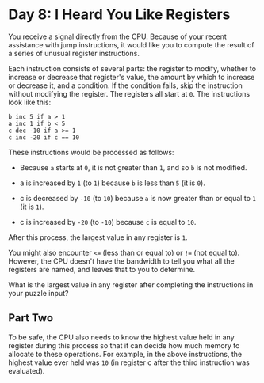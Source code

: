 # Day 8: I Heard You Like Registers

You receive a signal directly from the CPU. Because of your recent assistance
with jump instructions, it would like you to compute the result of a series of
unusual register instructions.

Each instruction consists of several parts: the register to modify, whether to
increase or decrease that register's value, the amount by which to increase or
decrease it, and a condition. If the condition fails, skip the instruction
without modifying the register. The registers all start at `0`. The instructions
look like this:

    b inc 5 if a > 1
    a inc 1 if b < 5
    c dec -10 if a >= 1
    c inc -20 if c == 10

These instructions would be processed as follows:

- Because `a` starts at `0`, it is not greater than `1`, and so `b` is not
  modified.

- a is increased by `1` (to `1`) because `b` is less than `5` (it is `0`).

- c is decreased by `-10` (to `10`) because `a` is now greater than or equal to
  `1` (it is `1`).

- c is increased by `-20` (to `-10`) because `c` is equal to `10`.

After this process, the largest value in any register is `1`.

You might also encounter `<=` (less than or equal to) or `!=` (not equal to).
However, the CPU doesn't have the bandwidth to tell you what all the registers
are named, and leaves that to you to determine.

What is the largest value in any register after completing the instructions in
your puzzle input?

## Part Two

To be safe, the CPU also needs to know the highest value held in any register
during this process so that it can decide how much memory to allocate to these
operations. For example, in the above instructions, the highest value ever held
was `10` (in register c after the third instruction was evaluated).
